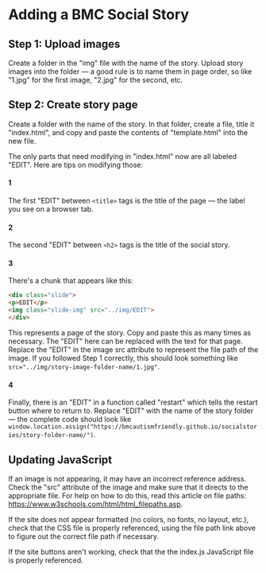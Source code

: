 # Adding a BMC Social Story
## Step 1: Upload images
Create a folder in the "img" file with the name of the story. Upload story images into the folder — a good rule is to name them in page order, so like "1.jpg" for the first image, "2.jpg" for the second, etc.
## Step 2: Create story page
Create a folder with the name of the story. In that folder, create a file, title it "index.html", and copy and paste the contents of "template.html" into the new file. 

The only parts that need modifying in "index.html" now are all labeled "EDIT". Here are tips on modifying those: 
#### 1
The first "EDIT" between ```<title>``` tags is the title of the page — the label you see on a browser tab.
  
#### 2
The second "EDIT" between ```<h2>``` tags is the title of the social story.
  
#### 3
There's a chunk that appears like this: 
```html
<div class="slide">
<p>EDIT</p>
<img class="slide-img" src="../img/EDIT">
</div>
```
This represents a page of the story. Copy and paste this as many times as necessary. The "EDIT" here can be replaced with the text for that page. Replace the "EDIT" in the image src attribute to represent the file path of the image. If you followed Step 1 correctly, this should look something like ```src="../img/story-image-folder-name/1.jpg"```.

#### 4
Finally, there is an "EDIT" in a function called "restart" which tells the restart button where to return to. Replace "EDIT" with the name of the story folder — the complete code should look like ```window.location.assign("https://bmcautismfriendly.github.io/socialstories/story-folder-name/")```.
  
## Updating JavaScript
If an image is not appearing, it may have an incorrect reference address. Check the "src" attribute of the image and make sure that it directs to the appropriate file. For help on how to do this, read this article on file paths: https://www.w3schools.com/html/html_filepaths.asp.

If the site does not appear formatted (no colors, no fonts, no layout, etc.), check that the CSS file is properly referenced, using the file path link above to figure out the correct file path if necessary. 

If the site buttons aren't working, check that the the index.js JavaScript file is properly referenced.
